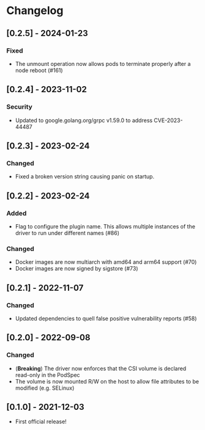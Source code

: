 # Changelog

## [0.2.5] - 2024-01-23

### Fixed

- The unmount operation now allows pods to terminate properly after a node reboot (#161)

## [0.2.4] - 2023-11-02

### Security

- Updated to google.golang.org/grpc v1.59.0 to address CVE-2023-44487

## [0.2.3] - 2023-02-24

### Changed

- Fixed a broken version string causing panic on startup.

## [0.2.2] - 2023-02-24

### Added

- Flag to configure the plugin name. This allows multiple instances of the driver to run under different names (#86)

### Changed

- Docker images are now multiarch with amd64 and arm64 support (#70)
- Docker images are now signed by sigstore (#73)

## [0.2.1] - 2022-11-07

### Changed

- Updated dependencies to quell false positive vulnerability reports (#58)

## [0.2.0] - 2022-09-08

### Changed

- (**Breaking**) The driver now enforces that the CSI volume is declared read-only in the PodSpec
- The volume is now mounted R/W on the host to allow file attributes to be modified (e.g. SELinux)

## [0.1.0] - 2021-12-03

- First official release!
